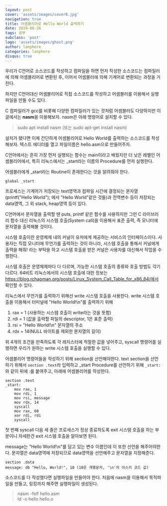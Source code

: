 ```yaml
---
layout: post
cover: 'assets/images/cover8.jpg'
navigation: true
title: 어셈블리어로 Hello World 출력하기
date: 2019-06-26
tags: 공부
subclass: 'post'
logo: 'assets/images/ghost.png'
author: lanphere
categories: lanphere
disqus: true
---
```


우리가 C언어로 소스코드를 작성하고 컴파일을 하면 먼저 작성한 소스코드는
컴파일러에 의해 어셈블리어로 변환된 후,
이어서 어셈블러에 의해 기계어로 변환되는 과정을 거친다.

하지만 C언어대신 어셈블리어로 직접 소스코드를 작성하고
어셈블러를 이용해서 실행파일을 만들 수도 있다.

C 컴파일러가 gcc를 비롯해 다양한 컴파일러가 있는 것처럼 어셈블러도 다양하지만
이 글에서는 **nasm**을 이용해보자. nasm은 아래 명령어로 설치할 수 있다.

> sudo apt install nasm (또는 sudo apt-get install nasm)

설치가 됐다면 이제 간단하게 어셈블리어로 Hello World를 출력하는 소스코드를 작성해보자.
텍스트 에디터를 열고 파일이름은 hello.asm으로 만들어주자.

C언어에서는 흔히 가장 먼저 실행되는 함수는 main이라고 배웠지만 더 낮은 레벨인 어셈블리어에서,
특히 리눅스에서는 _start라는 이름의 Procedure를 먼저 실행한다.

어셈블러에게 _start라는 Routine이 존재한다는 것을 알려줘야 한다.
```
global _start
```
프로세스는 기계어가 저장되는 text영역과
컴파일 시간에 결정되는 문자열(printf("Hello World"); 에서 "Hello World"같은 것들)과
전역변수 등이 저장되는 data영역, 그 외 stack, heap영역 등이 있다.

C언어에서 문자열을 출력할 땐 puts, printf 같은 함수를 사용하지만 그런 C 라이브러리 함수 대신
리눅스의 시스템 호출(System call)을 이용해서 표준 출력, 즉 모니터에 문자열을 출력해볼 것이다.

시스템 호출이란 운영체제 내의 커널이 유저에게 제공하는 서비스의 인터페이스이다. 사용자는 직접 모니터에
무언가를 출력하는 것이 아니라, 시스템 호출을 통해서 커널에게 출력을 해줘! 라는 부탁을 하고
시스템 호출을 받은 커널은 사용자를 대신해서 작업을 수행한다.

시스템 호출은 운영체제마다 다 다르며, 가능한 시스템 호출의 종류와 호출 방법도 각기 다르다.
64비트 리눅스에서의 시스템 호출에 대한 정보는 https://blog.rchapman.org/posts/Linux_System_Call_Table_for_x86_64/에서 확인할 수 있다.

리눅스에서 무언가를 출력하기 위해선 write 시스템 호출을 사용한다.
write 시스템 호출을 이용해서 터미널에 "Hello World!\n"를 출력하기 위해
1. rax = 1 (사용하는 시스템 호출이 write라는 것을 뜻함)
2. rdi = 1 (값을 출력할 파일의 descriptor, 1은 표준 출력)
3. rsi = "Hello World!\n" 문자열의 주소
4. rdx = 14(NULL 바이트를 제외한 문자열의 길이)

위 4개의 조건을 만족하도록 각 레지스터에 적절한 값을 넣어주고, syscall 명령어를 실행하면
우리가 원하는 write 시스템 호출을 실행할 수 있다.

어셈블리어 명령어들을 작성하기 위해 section을 선언해야한다.
text section을 선언하기 위해서 `section .text`라 입력하고 _start Procedure를
선언하기 위해 `_start:`와 같이 뒤에 :를 붙여주고, 아래에 어셈블리어를 작성한다.
```
section .text
_start:
    mov rax, 1
    mov rdi, 1
    mov rsi, message
    mov rdx, 14
    syscall
    mov rax, 60
    xor rdi, rdi
    syscall
```
첫 번째 syscall 다음 세 줄은 프로세스가 정상 종료하도록 exit 시스템 호출을 하는 부분이니
자세한건 exit 시스템 호출을 알아보면 된다.

message는 "Hello World!\n"를 담고 있는 변수 이름인데 이 또한 선언을 해주어야한다.
문자열은 data영역에 저장되므로 data영역을 선언해주고 문자열을 지정해준다.
```
section .data
message: db "Hello, World!", 10 (10은 개행문자, '\n'의 아스키 코드 값)
```
소스코드를 다 작성했다면 실행파일을 만들어야 한다.
처음에 nasm을 이용해서 목적파일을 만들고, 링킹까지 해주면 실행파일이 생성된다.
> nasm -felf hello.asm  
> ld -o hello hello.o